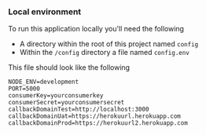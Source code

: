 ### Local environment

To run this application locally you'll need the following

- A directory within the root of this project named `config`
- Within the `/config` directory a file named `config.env`

This file should look like the following

```
NODE_ENV=development
PORT=5000
consumerKey=yourconsumerkey
consumerSecret=yourconsumersecret
callbackDomainTest=http://localhost:3000
callbackDomainUat=https://herokuurl.herokuapp.com
callbackDomainProd=https://herokuurl2.herokuapp.com
```
